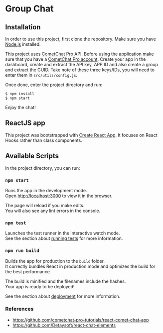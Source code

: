 # Group Chat

## Installation

In order to use this project, first clone the repository. Make sure you have [Node.js](https://nodejs.org/en/) installed.

This project uses [CometChat Pro](https://www.cometchat.com/) API. Before using the application make sure that you have a [CometChat Pro account](https://app.cometchat.io/login). Create your app in the dashboard, create and extract the API key, APP ID and also create a group and extract the GUID. Take note of these three keys/IDs, you will need to enter them in `src/utils/config.js`.

Once done, enter the project directory and run:
```shell script
$ npm install
$ npm start
```

Enjoy the chat!

## ReactJS app

This project was bootstrapped with [Create React App](https://github.com/facebook/create-react-app). It focuses on React Hooks rather than class components.

## Available Scripts

In the project directory, you can run:

### `npm start`

Runs the app in the development mode.<br />
Open [http://localhost:3000](http://localhost:3000) to view it in the browser.

The page will reload if you make edits.<br />
You will also see any lint errors in the console.

### `npm test`

Launches the test runner in the interactive watch mode.<br />
See the section about [running tests](https://facebook.github.io/create-react-app/docs/running-tests) for more information.

### `npm run build`

Builds the app for production to the `build` folder.<br />
It correctly bundles React in production mode and optimizes the build for the best performance.

The build is minified and the filenames include the hashes.<br />
Your app is ready to be deployed!

See the section about [deployment](https://facebook.github.io/create-react-app/docs/deployment) for more information.

### References
* https://github.com/cometchat-pro-tutorials/react-comet-chat-app
* https://github.com/Detaysoft/react-chat-elements